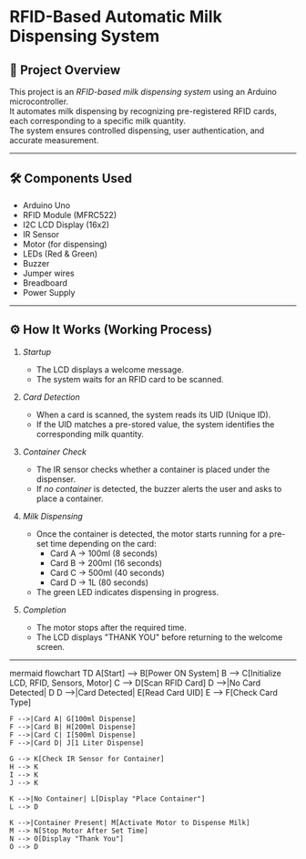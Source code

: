 # RFID-Based Automatic Milk Dispensing System

## 📌 Project Overview
This project is an *RFID-based milk dispensing system* using an Arduino microcontroller.  
It automates milk dispensing by recognizing pre-registered RFID cards, each corresponding to a specific milk quantity.  
The system ensures controlled dispensing, user authentication, and accurate measurement.

---

## 🛠 Components Used
- Arduino Uno
- RFID Module (MFRC522)
- I2C LCD Display (16x2)
- IR Sensor
- Motor (for dispensing)
- LEDs (Red & Green)
- Buzzer
- Jumper wires
- Breadboard
- Power Supply

---

## ⚙ How It Works (Working Process)
1. *Startup*  
   - The LCD displays a welcome message.  
   - The system waits for an RFID card to be scanned.

2. *Card Detection*  
   - When a card is scanned, the system reads its UID (Unique ID).  
   - If the UID matches a pre-stored value, the system identifies the corresponding milk quantity.

3. *Container Check*  
   - The IR sensor checks whether a container is placed under the dispenser.  
   - If *no container* is detected, the buzzer alerts the user and asks to place a container.  

4. *Milk Dispensing*  
   - Once the container is detected, the motor starts running for a pre-set time depending on the card:
     - Card A → 100ml (8 seconds)
     - Card B → 200ml (16 seconds)
     - Card C → 500ml (40 seconds)
     - Card D → 1L (80 seconds)
   - The green LED indicates dispensing in progress.

5. *Completion*  
   - The motor stops after the required time.  
   - The LCD displays "THANK YOU" before returning to the welcome screen.

---
mermaid
flowchart TD
    A[Start] --> B[Power ON System]
    B --> C[Initialize LCD, RFID, Sensors, Motor]
    C --> D[Scan RFID Card]
    D -->|No Card Detected| D
    D -->|Card Detected| E[Read Card UID]
    E --> F[Check Card Type]
    
    F -->|Card A| G[100ml Dispense]
    F -->|Card B| H[200ml Dispense]
    F -->|Card C| I[500ml Dispense]
    F -->|Card D| J[1 Liter Dispense]
    
    G --> K[Check IR Sensor for Container]
    H --> K
    I --> K
    J --> K
    
    K -->|No Container| L[Display "Place Container"]
    L --> D
    
    K -->|Container Present| M[Activate Motor to Dispense Milk]
    M --> N[Stop Motor After Set Time]
    N --> O[Display "Thank You"]
    O --> D
